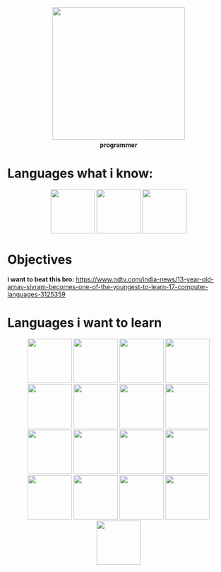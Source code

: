 <div id="header" align="center">
  <img src="https://media0.giphy.com/media/v1.Y2lkPTc5MGI3NjExaGR1ZjlkeTUzZHk4aHkycjh3YXZ5ODAwZGVyNG9zanlhMGF2aXg2OCZlcD12MV9pbnRlcm5hbF9naWZfYnlfaWQmY3Q9Zw/RbDKaczqWovIugyJmW/giphy.gif" width="300"/>
  <b><br>programmer</br></b>
</div>

# Languages what i know: 
<div id="header" align="center">
  <img src="https://upload.wikimedia.org/wikipedia/commons/4/4b/Bash_Logo_Colored.svg" width="100"/>
  <img src="https://upload.wikimedia.org/wikipedia/commons/f/f1/Ruby_logo.png" width="100"/>
  <img src="https://upload.wikimedia.org/wikipedia/commons/c/c3/Python-logo-notext.svg" width="100"/>
</div>

# Objectives
<b>i want to beat this bro:</b>
https://www.ndtv.com/india-news/13-year-old-arnav-sivram-becomes-one-of-the-youngest-to-learn-17-computer-languages-3125359

# Languages i want to learn
<div id="header" align="center">
  <img src="https://uxwing.com/wp-content/themes/uxwing/download/brands-and-social-media/kotlin-programming-language-icon.png" width="100"/>
  <img src="https://upload.wikimedia.org/wikipedia/commons/thumb/1/18/C_Programming_Language.svg/380px-C_Programming_Language.svg.png?20201031132917" width="100"/>
  <img src="https://upload.wikimedia.org/wikipedia/commons/thumb/1/18/ISO_C%2B%2B_Logo.svg/306px-ISO_C%2B%2B_Logo.svg.png" width="100"/>
  <img src="https://uxwing.com/wp-content/themes/uxwing/download/brands-and-social-media/c-sharp-programming-language-icon.png" width="100"/>
  <img src="https://d34cn6qij0e941.cloudfront.net/wp-content/uploads/2024/01/powershell_logo-e1704823786662.png" width="100"/>
  <img src="https://cdn-icons-png.flaticon.com/512/28/28788.png" width="100"/>
  <img src="https://user-images.githubusercontent.com/103866722/177873824-ac727cae-29d5-406d-87de-93bb2bf21f02.png" width="100"/>
  <img src="https://cdn.worldvectorlogo.com/logos/html-1.svg" width="100"/>
  <img src="https://seeklogo.com/images/C/css-3-logo-023C1A7171-seeklogo.com.png" width="100"/>  
  <img src="https://upload.wikimedia.org/wikipedia/commons/thumb/6/6a/JavaScript-logo.png/600px-JavaScript-logo.png" width="100"/>
  <img src="https://cdn.freebiesupply.com/logos/large/2x/php-logo-png-transparent.png" width="100"/>
  <img src="https://upload.wikimedia.org/wikipedia/commons/thumb/4/4c/Typescript_logo_2020.svg/512px-Typescript_logo_2020.svg.png" width="100"/>
  <img src="https://upload.wikimedia.org/wikipedia/commons/thumb/c/cf/Lua-Logo.svg/1200px-Lua-Logo.svg.png" width="100"/>
  <img src="https://pngimg.com/uploads/mysql/mysql_PNG9.png" width="100"/>
  <img src="https://upload.wikimedia.org/wikipedia/commons/thumb/a/a2/Dart_programming_language_logo_icon.svg/600px-Dart_programming_language_logo_icon.svg.png?20220708094811" width="100"/>
  <img src="https://developer.apple.com/swift/images/swift-og.png" width="100"/>
  <img src="https://crystal-lang.org/assets/media/crystal_icon.svg" width="100"/>
</div>







